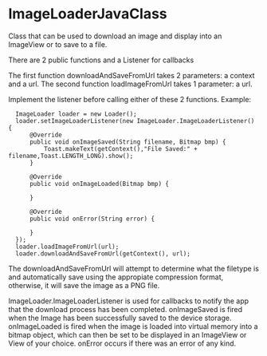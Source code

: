 # ImageLoaderJavaClass
Class that can be used to download an image and display into an ImageView or to save to a file.

There are 2 public functions and a Listener for callbacks

The first function downloadAndSaveFromUrl takes 2 parameters: a context and a url.
The second function loadImageFromUrl takes 1 parameter: a url.

Implement the listener before calling either of these 2 functions.
Example:

      ImageLoader loader = new Loader();
      loader.setImageLoaderListener(new ImageLoader.ImageLoaderListener() {
          @Override
          public void onImageSaved(String filename, Bitmap bmp) {
              Toast.makeText(getContext(),"File Saved:" + filename,Toast.LENGTH_LONG).show();
          }

          @Override
          public void onImageLoaded(Bitmap bmp) {

          }

          @Override
          public void onError(String error) {

          }
      });
      loader.loadImageFromUrl(url);
      loader.downloadAndSaveFromUrl(getContext(), url);
     
The downloadAndSaveFromUrl will attempt to determine what the filetype is and automatically save using the appropiate compression format, otherwise, it will save the image as a PNG file.

ImageLoader.ImageLoaderListener is used for callbacks to notify the app that the download process has been completed. onImageSaved is fired when the Image has been successfully saved to the device storage. onImageLoaded is fired when the image is loaded into virtual memory into a bitmap object, which can then be set to be displayed in an ImageView or View of your choice. onError occurs if there was an error of any kind.
